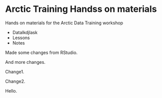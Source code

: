 # Arctic Training Handss on materials

Hands on materials for the Arctic Data Training workshop

* Datalkdjlask
* Lessons
* Notes

Made some changes from RStudio.

And more changes.

Change1.

Change2.

Hello.
